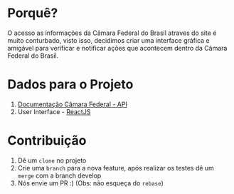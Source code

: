 
# Porquê?
O acesso as informações da Câmara Federal do Brasil atraves do site é muito conturbado, visto isso, decidimos criar uma interface gráfica e amigável para verificar e notificar ações que acontecem dentro da Câmara Federal do Brasil. 

# Dados para o Projeto
1. [Documentação Câmara Federal -  API](https://dadosabertos.camara.leg.br/swagger/api.html)
2. User Interface - [ReactJS](https://reactjs.org/)
# Contribuição
1. Dê um `clone` no projeto
2. Crie uma `branch` para a nova feature, após realizar os testes dê um `merge` com a branch develop
3. Nós envie um PR :) (Obs: não esqueça do `rebase`)

